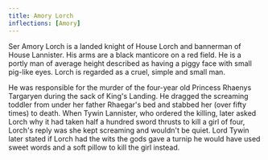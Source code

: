 ```yaml
---
title: Amory Lorch
inflections: [Amory]
---
```


Ser Amory Lorch is a landed knight of House Lorch and bannerman of House Lannister. His arms are a black manticore on a red field. He is a portly man of average height described as having a piggy face with small pig-like eyes. Lorch is regarded as a cruel, simple and small man.

He was responsible for the murder of the four-year old Princess Rhaenys Targaryen during the sack of King's Landing. He dragged the screaming toddler from under her father Rhaegar's bed and stabbed her (over fifty times) to death. When Tywin Lannister, who ordered the killing, later asked Lorch why it had taken half a hundred sword thrusts to kill a girl of four, Lorch's reply was she kept screaming and wouldn't be quiet. Lord Tywin later stated if Lorch had the wits the gods gave a turnip he would have used sweet words and a soft pillow to kill the girl instead.


